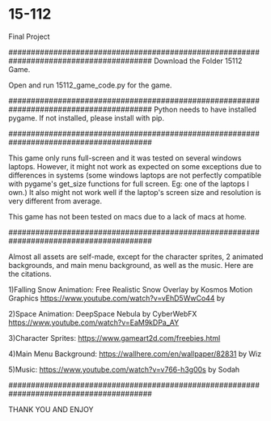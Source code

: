 # 15-112
Final Project

########################################################################################
Download the Folder 15112 Game.

Open and run 15112_game_code.py for the game.

########################################################################################
Python needs to have installed pygame. If not installed, please install with pip.

########################################################################################

This game only runs full-screen and it was tested on several windows laptops. 
However, it might not work as expected on some exceptions due to differences in systems 
(some windows laptops are not perfectly compatible with pygame's get_size functions for full screen. 
Eg: one of the laptops I own.)
It also might not work well if the laptop's screen size and resolution is very different from average.

This game has not been tested on macs due to a lack of macs at home.

########################################################################################

Almost all assets are self-made, except for the character sprites, 2 animated backgrounds, 
and main menu background, as well as the music. Here are the citations.

1)Falling Snow Animation:
	Free Realistic Snow Overlay by Kosmos Motion Graphics
	https://www.youtube.com/watch?v=vEhD5WwCo44 by 

2)Space Animation:
	DeepSpace Nebula by CyberWebFX
	https://www.youtube.com/watch?v=EaM9kDPa_AY

3)Character Sprites:
	https://www.gameart2d.com/freebies.html

4)Main Menu Background:
	https://wallhere.com/en/wallpaper/82831
	by Wiz

5)Music:
	https://www.youtube.com/watch?v=v766-h3g00s
	by Sodah


########################################################################################

THANK YOU AND ENJOY
